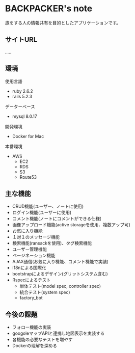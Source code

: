 # BACKPACKER's note


旅をする人の情報共有を目的としたアプリケーションです。  

## サイトURL

.....  

## 環境

使用言語  
- ruby 2.6.2  
- rails 5.2.3    

データーベース  
- mysql 8.0.17    

開発環境  
- Docker for Mac    

本番環境  
- AWS  
  - EC2  
  - RDS  
  - S3  
  - Route53  


## 主な機能

- CRUD機能(ユーザー、ノートに使用)  
- ログイン機能(ユーザーに使用)  
- コメント機能(ノートにコメントができる仕様)  
- 画像アップロード機能(active storageを使用、複数アップ可)  
- お気に入り機能  
- １対１のメッセージ機能  
- 検索機能(ransackを使用)、タグ検索機能  
- ユーザー管理機能  
- ページネーション機能  
- AJAX通信(お気に入り機能、コメント機能で実装)  
- i18nによる国際化  
- bootstrapによるデザイン(グリットシステム含む)  
- Rspecによるテスト  
  - 単体テスト(model spec, controller spec)  
  - 統合テスト(system spec)  
  - factory_bot  

## 今後の課題
- フォロー機能の実装  
- googoleマップAPIと連携し地図表示を実装する  
- 各機能の必要なテストを増やす
- Dockerの理解を深める
